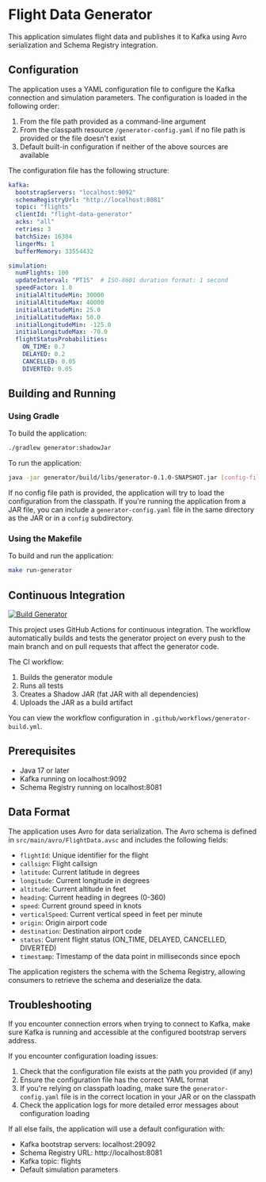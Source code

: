 # Flight Data Generator

This application simulates flight data and publishes it to Kafka using Avro serialization and Schema Registry integration.

## Configuration

The application uses a YAML configuration file to configure the Kafka connection and simulation parameters. The configuration is loaded in the following order:

1. From the file path provided as a command-line argument
2. From the classpath resource `/generator-config.yaml` if no file path is provided or the file doesn't exist
3. Default built-in configuration if neither of the above sources are available

The configuration file has the following structure:

```yaml
kafka:
  bootstrapServers: "localhost:9092"
  schemaRegistryUrl: "http://localhost:8081"
  topic: "flights"
  clientId: "flight-data-generator"
  acks: "all"
  retries: 3
  batchSize: 16384
  lingerMs: 1
  bufferMemory: 33554432

simulation:
  numFlights: 100
  updateInterval: "PT1S"  # ISO-8601 duration format: 1 second
  speedFactor: 1.0
  initialAltitudeMin: 30000
  initialAltitudeMax: 40000
  initialLatitudeMin: 25.0
  initialLatitudeMax: 50.0
  initialLongitudeMin: -125.0
  initialLongitudeMax: -70.0
  flightStatusProbabilities:
    ON_TIME: 0.7
    DELAYED: 0.2
    CANCELLED: 0.05
    DIVERTED: 0.05
```

## Building and Running

### Using Gradle

To build the application:

```bash
./gradlew generator:shadowJar
```

To run the application:

```bash
java -jar generator/build/libs/generator-0.1.0-SNAPSHOT.jar [config-file-path]
```

If no config file path is provided, the application will try to load the configuration from the classpath. If you're running the application from a JAR file, you can include a `generator-config.yaml` file in the same directory as the JAR or in a `config` subdirectory.

### Using the Makefile

To build and run the application:

```bash
make run-generator
```

## Continuous Integration

[![Build Generator](https://github.com/gamussa/event-driven-analytics-ktor-flink/actions/workflows/generator-build.yml/badge.svg)](https://github.com/gamussa/event-driven-analytics-ktor-flink/actions/workflows/generator-build.yml)

This project uses GitHub Actions for continuous integration. The workflow automatically builds and tests the generator project on every push to the main branch and on pull requests that affect the generator code.

The CI workflow:
1. Builds the generator module
2. Runs all tests
3. Creates a Shadow JAR (fat JAR with all dependencies)
4. Uploads the JAR as a build artifact

You can view the workflow configuration in `.github/workflows/generator-build.yml`.

## Prerequisites

- Java 17 or later
- Kafka running on localhost:9092
- Schema Registry running on localhost:8081

## Data Format

The application uses Avro for data serialization. The Avro schema is defined in `src/main/avro/FlightData.avsc` and includes the following fields:

- `flightId`: Unique identifier for the flight
- `callsign`: Flight callsign
- `latitude`: Current latitude in degrees
- `longitude`: Current longitude in degrees
- `altitude`: Current altitude in feet
- `heading`: Current heading in degrees (0-360)
- `speed`: Current ground speed in knots
- `verticalSpeed`: Current vertical speed in feet per minute
- `origin`: Origin airport code
- `destination`: Destination airport code
- `status`: Current flight status (ON_TIME, DELAYED, CANCELLED, DIVERTED)
- `timestamp`: Timestamp of the data point in milliseconds since epoch

The application registers the schema with the Schema Registry, allowing consumers to retrieve the schema and deserialize the data.

## Troubleshooting

If you encounter connection errors when trying to connect to Kafka, make sure Kafka is running and accessible at the configured bootstrap servers address.

If you encounter configuration loading issues:

1. Check that the configuration file exists at the path you provided (if any)
2. Ensure the configuration file has the correct YAML format
3. If you're relying on classpath loading, make sure the `generator-config.yaml` file is in the correct location in your JAR or on the classpath
4. Check the application logs for more detailed error messages about configuration loading

If all else fails, the application will use a default configuration with:
- Kafka bootstrap servers: localhost:29092
- Schema Registry URL: http://localhost:8081
- Kafka topic: flights
- Default simulation parameters
